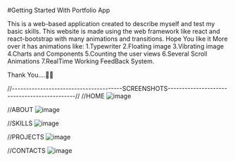 #Getting Started With Portfolio App


This is a web-based application created to describe myself and test my basic skills. This website is made using the web framework like react and react-bootstrap with many animations and transitions. Hope You like it
More over it has animations like:
1.Typewriter
2.Floating image
3.Vibrating image
4.Charts and Components
5.Counting the user views
6.Several Scroll Animations
7.RealTime Working FeedBack System.


Thank You....🥰😘 


//---------------------------------------SCREENSHOTS---------------------------------------------//
//HOME
![image](https://user-images.githubusercontent.com/90497161/188460885-0d9f6c94-2d85-4b3f-828d-21ca6d8d5ab0.png)

//ABOUT
![image](https://user-images.githubusercontent.com/90497161/188461181-afdf288d-e5c7-42c9-82d7-bd940954deb4.png)

//SKILLS
![image](https://user-images.githubusercontent.com/90497161/188461350-881dce28-cb44-42a7-95dc-6d07721a6970.png)

//PROJECTS
![image](https://user-images.githubusercontent.com/90497161/188461459-94250493-6c43-4673-bbc4-93d749038679.png)

//CONTACTS
![image](https://user-images.githubusercontent.com/90497161/188461678-fdb61563-ca8c-4185-8142-75c14d96a87f.png)
